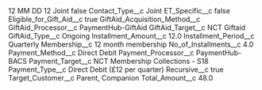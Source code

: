 <?xml version="1.0" encoding="UTF-8"?>
<CustomMetadata xmlns="http://soap.sforce.com/2006/04/metadata" xmlns:xsi="http://www.w3.org/2001/XMLSchema-instance" xmlns:xsd="http://www.w3.org/2001/XMLSchema">
    <label>12 MM DD 12 Joint</label>
    <protected>false</protected>
    <values>
        <field>Contact_Type__c</field>
        <value xsi:type="xsd:string">Joint</value>
    </values>
    <values>
        <field>ET_Specific__c</field>
        <value xsi:type="xsd:boolean">false</value>
    </values>
    <values>
        <field>Eligible_for_Gift_Aid__c</field>
        <value xsi:type="xsd:boolean">true</value>
    </values>
    <values>
        <field>GiftAid_Acquisition_Method__c</field>
        <value xsi:nil="true"/>
    </values>
    <values>
        <field>GiftAid_Processor__c</field>
        <value xsi:type="xsd:string">PaymentHub-GiftAid</value>
    </values>
    <values>
        <field>GiftAid_Target__c</field>
        <value xsi:type="xsd:string">NCT Giftaid</value>
    </values>
    <values>
        <field>GiftAid_Type__c</field>
        <value xsi:type="xsd:string">Ongoing</value>
    </values>
    <values>
        <field>Installment_Amount__c</field>
        <value xsi:type="xsd:double">12.0</value>
    </values>
    <values>
        <field>Installment_Period__c</field>
        <value xsi:type="xsd:string">Quarterly</value>
    </values>
    <values>
        <field>Membership__c</field>
        <value xsi:type="xsd:string">12 month membership</value>
    </values>
    <values>
        <field>No_of_Installments__c</field>
        <value xsi:type="xsd:double">4.0</value>
    </values>
    <values>
        <field>Payment_Method__c</field>
        <value xsi:type="xsd:string">Direct Debit</value>
    </values>
    <values>
        <field>Payment_Processor__c</field>
        <value xsi:type="xsd:string">PaymentHub-BACS</value>
    </values>
    <values>
        <field>Payment_Target__c</field>
        <value xsi:type="xsd:string">NCT Membership Collections - S18</value>
    </values>
    <values>
        <field>Payment_Type__c</field>
        <value xsi:type="xsd:string">Direct Debit (£12 per quarter)</value>
    </values>
    <values>
        <field>Recursive__c</field>
        <value xsi:type="xsd:boolean">true</value>
    </values>
    <values>
        <field>Target_Customer__c</field>
        <value xsi:type="xsd:string">Parent, Companion</value>
    </values>
    <values>
        <field>Total_Amount__c</field>
        <value xsi:type="xsd:double">48.0</value>
    </values>
</CustomMetadata>
